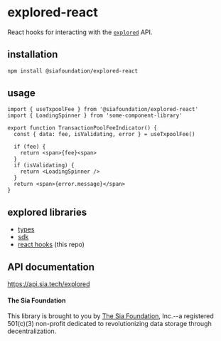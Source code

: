 # explored-react

React hooks for interacting with the [`explored`](https://github.com/SiaFoundation/explored) API.

## installation

```sh
npm install @siafoundation/explored-react
```

## usage

```tsx
import { useTxpoolFee } from '@siafoundation/explored-react'
import { LoadingSpinner } from 'some-component-library'

export function TransactionPoolFeeIndicator() {
  const { data: fee, isValidating, error } = useTxpoolFee()

  if (fee) {
    return <span>{fee}<span>
  }
  if (isValidating) {
    return <LoadingSpinner />
  }
  return <span>{error.message}</span>
}
```

## explored libraries

- [types](https://www.npmjs.com/package/@siafoundation/explored-types)
- [sdk](https://www.npmjs.com/package/@siafoundation/explored-js)
- [react hooks](https://www.npmjs.com/package/@siafoundation/explored-react) (this repo)

## API documentation

https://api.sia.tech/explored

#### The Sia Foundation

This library is brought to you by [The Sia Foundation](https://github.com/SiaFoundation), Inc.--a registered 501(c)(3) non-profit dedicated to revolutionizing data storage through decentralization.
